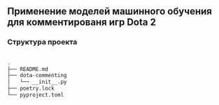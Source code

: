 ## Применение моделей машинного обучения для комментированя игр Dota 2

### Структура проекта

```bash

.
├── README.md
├── dota-commenting
│   └── __init__.py
├── poetry.lock
└── pyproject.toml

```
